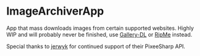 # ImageArchiverApp
App that mass downloads images from certain supported websites. Highly WIP and will probably never be finished, use [Gallery-DL](https://github.com/mikf/gallery-dl/releases) or [RipMe](https://github.com/RipMeApp/ripme/releases) instead.

Special thanks to [jerwyk](https://github.com/jerwyk) for continued support of their PixeeSharp API.
